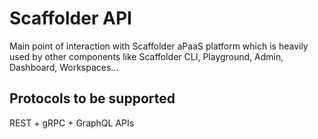 # Scaffolder API

Main point of interaction with Scaffolder aPaaS platform which is heavily used by other components like Scaffolder CLI, Playground, Admin, Dashboard, Workspaces...

## Protocols to be supported

REST + gRPC + GraphQL APIs




